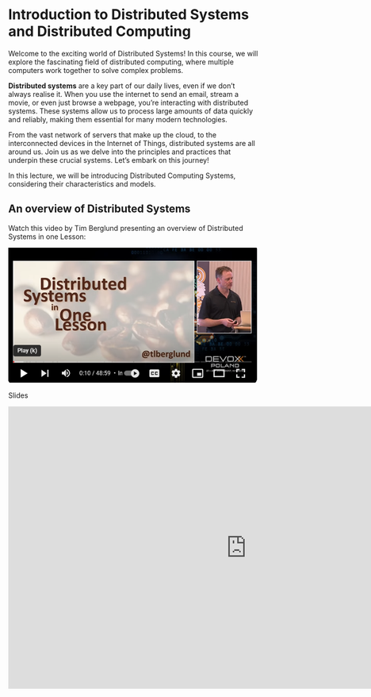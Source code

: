 # Introduction to Distributed Systems and Distributed Computing

Welcome to the exciting world of Distributed Systems! In this course, we will explore the fascinating field of distributed computing, where multiple computers work together to solve complex problems. 

**Distributed systems** are a key part of our daily lives, even if we don’t always realise it. When you use the internet to send an email, stream a movie, or even just browse a webpage, you’re interacting with distributed systems. These systems allow us to process large amounts of data quickly and reliably, making them essential for many modern technologies. 

From the vast network of servers that make up the cloud, to the interconnected devices in the Internet of Things, distributed systems are all around us. Join us as we delve into the principles and practices that underpin these crucial systems. Let’s embark on this journey!

In this lecture, we will be introducing Distributed Computing  Systems, considering their characteristics and models. 

## An overview of Distributed Systems

Watch this video by Tim Berglund presenting an overview of Distributed Systems in one Lesson:

[![Distributed Systems in one Lesson](image.png)](https://www.youtube.com/watch?v=Y6Ev8GIlbxc "Tim Berglund presenting an overview of Distributed Systems in one Lesson - Click to Watch!")

Slides

<iframe src="https://docs.google.com/presentation/d/e/2PACX-1vRt71B14wgX4xuagIgm6-69VT8zmwoKMa_Mz9gfmmkEjA_saeJlrIzwiFaebdzNAQkvjys0teShwG1s/embed?start=false&loop=true&delayms=5000" frameborder="0" width="960" height="569" allowfullscreen="true" mozallowfullscreen="true" webkitallowfullscreen="true"></iframe>